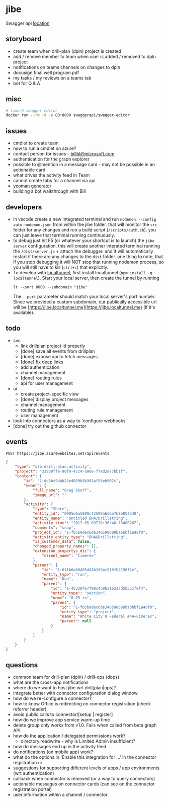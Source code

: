 # jibe

Swagger api [location](./config/swagger.json)

## storyboard

* create team when drill-plan (dpln) project is created
* add / remove member to team when user is added / removed to dpln project
* notifications on teams channels on changes to dpln
* docusign final well program pdf
* my tasks / my reviews on a teams tab
* bot for Q & A

## misc

```bash
# launch swagger editor
docker run --rm -d -p 80:8080 swaggerapi/swagger-editor
```

## issues

* cmdlet to create team
* how to run a cmdlet on azure?
* contact person for issues - billbl@microsoft.com
* authentication for the graph explorer
* possible to @mention in a message card - may not be possible in an actionable card
* what drives the activity feed in Team
* cannot create tabs for a channel via api
* [yeoman generator](https://www.npmjs.com/package/generator-teams)
* building a bot walkthrough with Bill

## developers

* in vscode create a new integrated terminal and run `nodemon --config auto-nodemon.json` from within the jibe folder. that will monitor the `src` folder for any changes and run a build script (`/scripts/auth.sh`). you can just leave that terminal running continuously.
* to debug just hit F5 (or whatever your shortcut is to launch) the `jibe server` configuration. this will create another interated terminal running the `/dist/server.js` + attach the debugger. and it will automatically restart if there are any changes to the `dist` folder. one thing to note, that if you stop debugging it will NOT stop that running nodemon process, so you will still have to kill (`ctrl+c`) that explicitly.
* To develop with [localtunnel](https://localtunnel.github.io/www/), first install localtunnel (`npm install -g localtunnel`).  Start your local server, then create the tunnel by running 
    ```
    lt --port 8000 --subdomain "jibe"
    ```
    The `--port` parameter should match your local server's port number.  Since we provided a custom subdomain, our publically accessible url will be [https://jibe.localtunnel.me](https://jibe.localtunnel.me) (if it's available).

## todo

* svc
  * link drillplan project id properly
  * [done] save all events from drillplan
  * [done] expose api to fetch messages
  * [done] fix deep links
  * add authentication
  * channel management
  * [done] routing rules
  * api for user management
* ui
  * create project-specific view
  * [done] display project messages
  * channel management
  * routing rule management
  * user management
* look into connectors as a way to 'configure webhooks'
* [done] try out the github connector

## events

`POST https://jibe.azurewebsites.net/api/events`

```json
{
    "type": "slb.drill-plan.activity",
    "project": "33839ffe-90f9-4cc4-a906-f7ad2e77bb1f",
    "content": {
        "id": "1-dd5bc9dab23e4059b5b363af55eb907c",
        "owner": {
            "full_name": "Greg Skoff",
            "image_url": ""
        },
        "activity": {
            "type": "Share",
            "entity_id": "0985e6a5809c42599a6d6e7b8e85f548",
            "entity_name": "Untitled BHA/Drillstring",
            "activity_time": "2017-05-03T19:36:40.7948026Z",
            "comments": "snap",
            "project_id": "1-f85b9dec6de340598689babbbf1a48f0",
            "activity_entity_type": "BHA&Drillstring",
            "is_customer_data": false,
            "changed_property_names": [],
            "extension_propertys_dic": {
                "client_name": "Cimerex"
            },
            "parent": {
                "id": "1-61fb6a60485d43b1994c510fb2198f1e",
                "entity_type": "run",
                "name": "Run",
                "parent": {
                    "id": "1-45328fe7f98c439ba1b217d5b551f0f4",
                    "entity_type": "section",
                    "name": "8.75 in",
                    "parent": {
                        "id": "1-f85b9dec6de340598689babbbf1a48f0",
                        "entity_type": "project",
                        "name": "White City 8 Federal #4H–Cimerex",
                        "parent": null
                    }
                }
            }
        }
    }
}
```

## questions

* common team for drill-plan (dpln) / drill-ops (dops)
* what are the cross-app notifications
* where do we want to host jibe wrt drill[plan|ops]?
* integrate better with connector configuration dialog window
* how do we re-configure a connector?
* how to know Office is redirecting on connector registration (check referrer header)
* avoid public calls to connector/[setup | register]
* how do we improve app service warm-up time
* delete group only works from v1.0. Fails when called from beta graph API.
* how do the application / delegated permissions work?
  * directory.readwrite - why is Limited Admin insufficient?
* how do messages end up in the activity feed
* do notifications (on mobile app) work?
* what do the options in 'Enable this integration for ...' in the connector registration ui
* suggestions for supporting different levels of apps / app environments (wrt authentication)
* callback when connector is removed (or a way to query connectors)
* actionable messages on connector cards (can see on the connector registration portal)
* user information within a channel / connector
